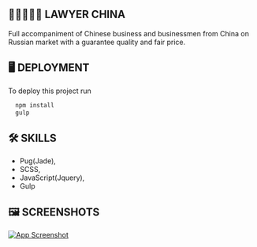 
## 👨🏻‍⚖️🤝🏻 **LAWYER CHINA**

Full accompaniment of Chinese business and businessmen from China on Russian market with a guarantee quality and fair price.
## 🖥️ **DEPLOYMENT**

To deploy this project run

```bash
  npm install
  gulp
```


## 🛠 **SKILLS**
- Pug(Jade),
- SCSS, 
- JavaScript(Jquery), 
- Gulp


## 🖼️ **SCREENSHOTS**

[![App Screenshot](https://i.ibb.co/Bq7Vdkr/Lawyer-China.jpg)](https://i.ibb.co/Bq7Vdkr/Lawyer-China.jpg)
